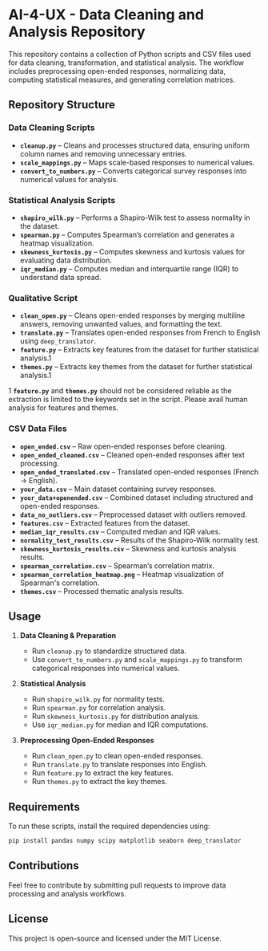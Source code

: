 # AI-4-UX - Data Cleaning and Analysis Repository

This repository contains a collection of Python scripts and CSV files used for data cleaning, transformation, and statistical analysis. The workflow includes preprocessing open-ended responses, normalizing data, computing statistical measures, and generating correlation matrices.

## Repository Structure

### **Data Cleaning Scripts**
- **`cleanup.py`** – Cleans and processes structured data, ensuring uniform column names and removing unnecessary entries.
- **`scale_mappings.py`** – Maps scale-based responses to numerical values.
- **`convert_to_numbers.py`** – Converts categorical survey responses into numerical values for analysis.

### **Statistical Analysis Scripts**
- **`shapiro_wilk.py`** – Performs a Shapiro-Wilk test to assess normality in the dataset.
- **`spearman.py`** – Computes Spearman’s correlation and generates a heatmap visualization.
- **`skewness_kurtosis.py`** – Computes skewness and kurtosis values for evaluating data distribution.
- **`iqr_median.py`** – Computes median and interquartile range (IQR) to understand data spread.

### **Qualitative Script**
- **`clean_open.py`** – Cleans open-ended responses by merging multiline answers, removing unwanted values, and formatting the text.
- **`translate.py`** – Translates open-ended responses from French to English using `deep_translator`.
- **`feature.py`** – Extracts key features from the dataset for further statistical analysis.1
- **`themes.py`** – Extracts key themes from the dataset for further statistical analysis.1

1 **`feature.py`** and **`themes.py`** should not be considered reliable as the extraction is limited to the keywords set in the script. Please avail human analysis for features and themes.

### **CSV Data Files**
- **`open_ended.csv`** – Raw open-ended responses before cleaning.
- **`open_ended_cleaned.csv`** – Cleaned open-ended responses after text processing.
- **`open_ended_translated.csv`** – Translated open-ended responses (French → English).
- **`your_data.csv`** – Main dataset containing survey responses.
- **`your_data+openended.csv`** – Combined dataset including structured and open-ended responses.
- **`data_no_outliers.csv`** – Preprocessed dataset with outliers removed.
- **`features.csv`** – Extracted features from the dataset.
- **`median_iqr_results.csv`** – Computed median and IQR values.
- **`normality_test_results.csv`** – Results of the Shapiro-Wilk normality test.
- **`skewness_kurtosis_results.csv`** – Skewness and kurtosis analysis results.
- **`spearman_correlation.csv`** – Spearman’s correlation matrix.
- **`spearman_correlation_heatmap.png`** – Heatmap visualization of Spearman's correlation.
- **`themes.csv`** – Processed thematic analysis results.

## Usage

1. **Data Cleaning & Preparation**
   - Run `cleanup.py` to standardize structured data.
   - Use `convert_to_numbers.py` and `scale_mappings.py` to transform categorical responses into numerical values.

2. **Statistical Analysis**
   - Run `shapiro_wilk.py` for normality tests.
   - Run `spearman.py` for correlation analysis.
   - Run `skewness_kurtosis.py` for distribution analysis.
   - Use `iqr_median.py` for median and IQR computations.
  
3. **Preprocessing Open-Ended Responses**
   - Run `clean_open.py` to clean open-ended responses.
   - Run `translate.py` to translate responses into English.
   - Run `feature.py` to extract the key features.
   - Run `themes.py` to extract the key themes.

## Requirements
To run these scripts, install the required dependencies using:

```bash
pip install pandas numpy scipy matplotlib seaborn deep_translator
```

## Contributions
Feel free to contribute by submitting pull requests to improve data processing and analysis workflows.

## License
This project is open-source and licensed under the MIT License.
